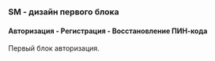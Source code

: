 <h3>SM - дизайн первого блока</h3>
<h4>Авторизация - Регистрация - Восстановление ПИН-кода</h4>
<p>
Первый блок авторизация.
</p>
